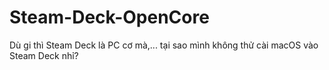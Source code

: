 # Steam-Deck-OpenCore
Dù gi thì Steam Deck là PC cơ mà,... tại sao mình không thử cài macOS vào Steam Deck nhỉ?
